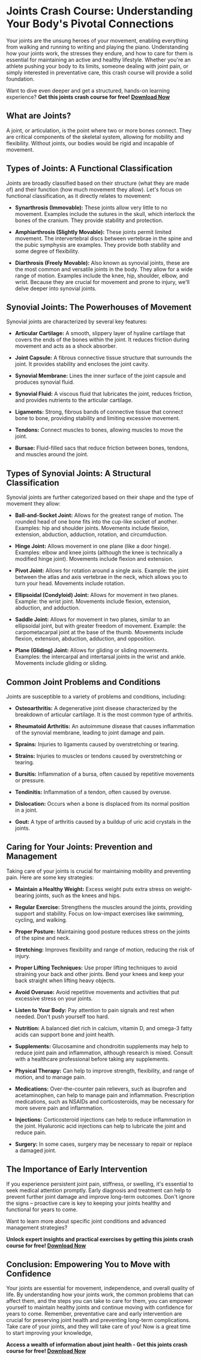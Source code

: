 # Joints Crash Course: Understanding Your Body's Pivotal Connections

Your joints are the unsung heroes of your movement, enabling everything from walking and running to writing and playing the piano.  Understanding how your joints work, the stresses they endure, and how to care for them is essential for maintaining an active and healthy lifestyle.  Whether you're an athlete pushing your body to its limits, someone dealing with joint pain, or simply interested in preventative care, this crash course will provide a solid foundation.

Want to dive even deeper and get a structured, hands-on learning experience? **Get this joints crash course for free! [Download Now](https://udemywork.com/joints-crash-course)**

## What are Joints?

A joint, or articulation, is the point where two or more bones connect.  They are critical components of the skeletal system, allowing for mobility and flexibility. Without joints, our bodies would be rigid and incapable of movement.

## Types of Joints: A Functional Classification

Joints are broadly classified based on their structure (what they are made of) and their function (how much movement they allow). Let's focus on functional classification, as it directly relates to movement:

*   **Synarthrosis (Immovable):** These joints allow very little to no movement. Examples include the sutures in the skull, which interlock the bones of the cranium. They provide stability and protection.

*   **Amphiarthrosis (Slightly Movable):** These joints permit limited movement. The intervertebral discs between vertebrae in the spine and the pubic symphysis are examples. They provide both stability and some degree of flexibility.

*   **Diarthrosis (Freely Movable):** Also known as synovial joints, these are the most common and versatile joints in the body. They allow for a wide range of motion.  Examples include the knee, hip, shoulder, elbow, and wrist. Because they are crucial for movement and prone to injury, we'll delve deeper into synovial joints.

## Synovial Joints: The Powerhouses of Movement

Synovial joints are characterized by several key features:

*   **Articular Cartilage:** A smooth, slippery layer of hyaline cartilage that covers the ends of the bones within the joint. It reduces friction during movement and acts as a shock absorber.

*   **Joint Capsule:** A fibrous connective tissue structure that surrounds the joint. It provides stability and encloses the joint cavity.

*   **Synovial Membrane:**  Lines the inner surface of the joint capsule and produces synovial fluid.

*   **Synovial Fluid:** A viscous fluid that lubricates the joint, reduces friction, and provides nutrients to the articular cartilage.

*   **Ligaments:** Strong, fibrous bands of connective tissue that connect bone to bone, providing stability and limiting excessive movement.

*   **Tendons:** Connect muscles to bones, allowing muscles to move the joint.

*   **Bursae:**  Fluid-filled sacs that reduce friction between bones, tendons, and muscles around the joint.

## Types of Synovial Joints: A Structural Classification

Synovial joints are further categorized based on their shape and the type of movement they allow:

*   **Ball-and-Socket Joint:**  Allows for the greatest range of motion. The rounded head of one bone fits into the cup-like socket of another. Examples: hip and shoulder joints. Movements include flexion, extension, abduction, adduction, rotation, and circumduction.

*   **Hinge Joint:** Allows movement in one plane (like a door hinge).  Examples: elbow and knee joints (although the knee is technically a modified hinge joint).  Movements include flexion and extension.

*   **Pivot Joint:** Allows for rotation around a single axis. Example: the joint between the atlas and axis vertebrae in the neck, which allows you to turn your head. Movements include rotation.

*   **Ellipsoidal (Condyloid) Joint:** Allows for movement in two planes. Example: the wrist joint. Movements include flexion, extension, abduction, and adduction.

*   **Saddle Joint:**  Allows for movement in two planes, similar to an ellipsoidal joint, but with greater freedom of movement.  Example: the carpometacarpal joint at the base of the thumb. Movements include flexion, extension, abduction, adduction, and opposition.

*   **Plane (Gliding) Joint:** Allows for gliding or sliding movements. Examples: the intercarpal and intertarsal joints in the wrist and ankle. Movements include gliding or sliding.

## Common Joint Problems and Conditions

Joints are susceptible to a variety of problems and conditions, including:

*   **Osteoarthritis:**  A degenerative joint disease characterized by the breakdown of articular cartilage.  It is the most common type of arthritis.

*   **Rheumatoid Arthritis:** An autoimmune disease that causes inflammation of the synovial membrane, leading to joint damage and pain.

*   **Sprains:** Injuries to ligaments caused by overstretching or tearing.

*   **Strains:** Injuries to muscles or tendons caused by overstretching or tearing.

*   **Bursitis:** Inflammation of a bursa, often caused by repetitive movements or pressure.

*   **Tendinitis:** Inflammation of a tendon, often caused by overuse.

*   **Dislocation:** Occurs when a bone is displaced from its normal position in a joint.

*   **Gout:** A type of arthritis caused by a buildup of uric acid crystals in the joints.

## Caring for Your Joints: Prevention and Management

Taking care of your joints is crucial for maintaining mobility and preventing pain. Here are some key strategies:

*   **Maintain a Healthy Weight:** Excess weight puts extra stress on weight-bearing joints, such as the knees and hips.

*   **Regular Exercise:**  Strengthens the muscles around the joints, providing support and stability. Focus on low-impact exercises like swimming, cycling, and walking.

*   **Proper Posture:** Maintaining good posture reduces stress on the joints of the spine and neck.

*   **Stretching:** Improves flexibility and range of motion, reducing the risk of injury.

*   **Proper Lifting Techniques:**  Use proper lifting techniques to avoid straining your back and other joints. Bend your knees and keep your back straight when lifting heavy objects.

*   **Avoid Overuse:**  Avoid repetitive movements and activities that put excessive stress on your joints.

*   **Listen to Your Body:**  Pay attention to pain signals and rest when needed. Don't push yourself too hard.

*   **Nutrition:** A balanced diet rich in calcium, vitamin D, and omega-3 fatty acids can support bone and joint health.

*   **Supplements:**  Glucosamine and chondroitin supplements may help to reduce joint pain and inflammation, although research is mixed.  Consult with a healthcare professional before taking any supplements.

*   **Physical Therapy:**  Can help to improve strength, flexibility, and range of motion, and to manage pain.

*   **Medications:**  Over-the-counter pain relievers, such as ibuprofen and acetaminophen, can help to manage pain and inflammation. Prescription medications, such as NSAIDs and corticosteroids, may be necessary for more severe pain and inflammation.

*   **Injections:** Corticosteroid injections can help to reduce inflammation in the joint. Hyaluronic acid injections can help to lubricate the joint and reduce pain.

*   **Surgery:** In some cases, surgery may be necessary to repair or replace a damaged joint.

## The Importance of Early Intervention

If you experience persistent joint pain, stiffness, or swelling, it's essential to seek medical attention promptly. Early diagnosis and treatment can help to prevent further joint damage and improve long-term outcomes.  Don't ignore the signs – proactive care is key to keeping your joints healthy and functional for years to come.

Want to learn more about specific joint conditions and advanced management strategies?

**Unlock expert insights and practical exercises by getting this joints crash course for free! [Download Now](https://udemywork.com/joints-crash-course)**

## Conclusion:  Empowering You to Move with Confidence

Your joints are essential for movement, independence, and overall quality of life. By understanding how your joints work, the common problems that can affect them, and the steps you can take to care for them, you can empower yourself to maintain healthy joints and continue moving with confidence for years to come. Remember, preventative care and early intervention are crucial for preserving joint health and preventing long-term complications. Take care of your joints, and they will take care of you! Now is a great time to start improving your knowledge,

**Access a wealth of information about joint health - Get this joints crash course for free! [Download Now](https://udemywork.com/joints-crash-course)**
